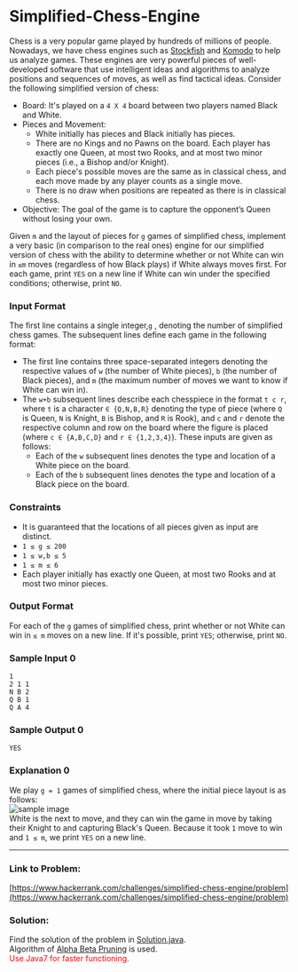 # Simplified-Chess-Engine
     
Chess is a very popular game played by hundreds of millions of people. Nowadays, we have chess engines such as [Stockfish](https://stockfishchess.org/) and [Komodo](https://komodochess.com/) to help us analyze games. These engines are very powerful pieces of well-developed software that use intelligent ideas and algorithms to analyze positions and sequences of moves, as well as find tactical ideas. Consider the following simplified version of chess:    
* Board: It's played on a `4 X 4` board between two players named Black and White.     
* Pieces and Movement:    
     * White initially has  pieces and Black initially has  pieces.    
     * There are no Kings and no Pawns on the board. Each player has exactly one Queen, at most two Rooks, and at most two minor pieces (i.e., a Bishop and/or Knight).    
     * Each piece's possible moves are the same as in classical chess, and each move made by any player counts as a single move.     
     * There is no draw when positions are repeated as there is in classical chess.    
* Objective: The goal of the game is to capture the opponent’s Queen without losing your own.      
      
Given `m` and the layout of pieces for `g` games of simplified chess, implement a very basic (in comparison to the real ones) engine for our simplified version of chess with the ability to determine whether or not White can win in `≤m` moves (regardless of how Black plays) if White always moves first. For each game, print `YES` on a new line if White can win under the specified conditions; otherwise, print `NO`.  
   
### Input Format   
The first line contains a single integer,`g` , denoting the number of simplified chess games. The subsequent lines define each game in the following format:     
* The first line contains three space-separated integers denoting the respective values of `w` (the number of White pieces), `b` (the number of Black pieces), and `m` (the maximum number of moves we want to know if White can win in).  
* The `w+b` subsequent lines describe each chesspiece in the format `t c r`, where `t` is a character `∈ {Q,N,B,R}` denoting the type of piece (where `Q` is Queen, `N` is Knight, `B` is Bishop, and `R` is Rook), and `c` and `r` denote the respective column and row on the board where the figure is placed (where `c ∈ {A,B,C,D}` and `r ∈ {1,2,3,4}`). These inputs are given as follows:  
     * Each of the `w` subsequent lines denotes the type and location of a White piece on the board.    
     * Each of the `b` subsequent lines denotes the type and location of a Black piece on the board.    
      
### Constraints   
* It is guaranteed that the locations of all pieces given as input are distinct.  
* `1 ≤ g ≤ 200`
* `1 ≤ w,b ≤ 5`
* `1 ≤ m ≤ 6`
* Each player initially has exactly one Queen, at most two Rooks and at most two minor pieces.
    
### Output Format  
For each of the `g` games of simplified chess, print whether or not White can win in `≤ m` moves on a new line. If it's possible, print `YES`; otherwise, print `NO`.   
    
### Sample Input 0
```
1
2 1 1
N B 2
Q B 1
Q A 4
```
       
### Sample Output 0   
```
YES
```
     
### Explanation 0     
We play `g = 1` games of simplified chess, where the initial piece layout is as follows:   
![sample image](https://s3.amazonaws.com/hr-challenge-images/16694/1476120299-2d6819743e-simplified-chess.png)     
White is the next to move, and they can win the game in  move by taking their Knight to  and capturing Black's Queen. Because it took `1` move to win and `1 ≤ m`, we print `YES` on a new line.

- - - -   
### Link to Problem:  
[https://www.hackerrank.com/challenges/simplified-chess-engine/problem](https://www.hackerrank.com/challenges/simplified-chess-engine/problem)       

### Solution:  
Find the solution of the problem in [Solution.java](https://github.com/SubhasisDebsharma/Simplified-Chess-Engine/blob/master/Solution.java).      
Algorithm of [Alpha Beta Pruning](https://www.geeksforgeeks.org/minimax-algorithm-in-game-theory-set-4-alpha-beta-pruning/) is used.     
<span style="color: #FF0000">Use Java7 for faster functioning.</span>
